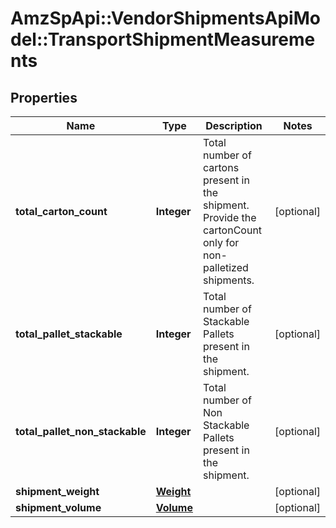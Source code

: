 # AmzSpApi::VendorShipmentsApiModel::TransportShipmentMeasurements

## Properties
Name | Type | Description | Notes
------------ | ------------- | ------------- | -------------
**total_carton_count** | **Integer** | Total number of cartons present in the shipment. Provide the cartonCount only for non-palletized shipments. | [optional] 
**total_pallet_stackable** | **Integer** | Total number of Stackable Pallets present in the shipment. | [optional] 
**total_pallet_non_stackable** | **Integer** | Total number of Non Stackable Pallets present in the shipment. | [optional] 
**shipment_weight** | [**Weight**](Weight.md) |  | [optional] 
**shipment_volume** | [**Volume**](Volume.md) |  | [optional] 

